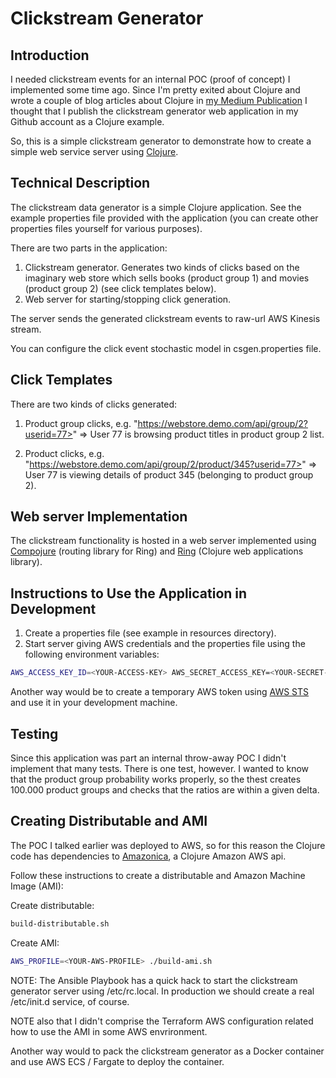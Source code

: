 # Clickstream Generator

## Introduction

I needed clickstream events for an internal POC (proof of concept) I implemented some time ago. Since I'm pretty exited about Clojure and wrote a couple of blog articles about Clojure in [my Medium Publication](https://medium.com/@kari.marttila) I thought that I publish the clickstream generator web application in my Github account as a Clojure example.

So, this is a simple clickstream generator to demonstrate how to create a simple web service server using [Clojure](https://clojure.org/).

## Technical Description

The clickstream data generator is a simple Clojure application. See the example properties file provided with the application (you can create other properties files yourself for various purposes). 

There are two parts in the application:

1. Clickstream generator. Generates two kinds of clicks based on the imaginary web store which sells books (product group 1) and movies (product group 2) (see click templates below). 
2. Web server for starting/stopping click generation.

The server sends the generated clickstream events to raw-url AWS Kinesis stream.

You can configure the click event stochastic model in csgen.properties file. 

## Click Templates

There are two kinds of clicks generated:

1. Product group clicks, e.g. "https://webstore.demo.com/api/group/2?userid=77>" => User 77 is browsing product titles in product group 2 list.

2. Product clicks, e.g. "https://webstore.demo.com/api/group/2/product/345?userid=77>" => User 77 is viewing details of product 345 (belonging to product group 2).


## Web server Implementation

The clickstream functionality is hosted in a web server implemented using [Compojure](https://github.com/weavejester/compojure) (routing library for Ring) and [Ring](http://ring-clojure.github.io/ring/) (Clojure web applications library).



## Instructions to Use the Application in Development

1. Create a properties file (see example in resources directory).
2. Start server giving AWS credentials and the properties file using the following environment variables: 

```bash
AWS_ACCESS_KEY_ID=<YOUR-ACCESS-KEY> AWS_SECRET_ACCESS_KEY=<YOUR-SECRET-KEY>  CS_CONFIG_FILE=resources/csgen.properties lein with-profile +log-dev ring server-headless
```

Another way would be to create a temporary AWS token using [AWS STS](https://docs.aws.amazon.com/STS/latest/APIReference/Welcome.html) and use it in your development machine.


## Testing

Since this application was part an internal throw-away POC I didn't implement that many tests. There is one test, however. I wanted to know that the product group probability works properly, so the thest creates 100.000 product groups and checks that the ratios are within a given delta.

## Creating Distributable and AMI

The POC I talked earlier was deployed to AWS, so for this reason the Clojure code has dependencies to [Amazonica](https://github.com/mcohen01/amazonica), a Clojure Amazon AWS api. 

Follow these instructions to create a distributable and Amazon Machine Image (AMI):

Create distributable:

```bash
build-distributable.sh
```

Create AMI:

```bash
AWS_PROFILE=<YOUR-AWS-PROFILE> ./build-ami.sh
```

NOTE: The Ansible Playbook has a quick hack to start the clickstream generator server using /etc/rc.local. In production we should create a real /etc/init.d service, of course.

NOTE also that I didn't comprise the Terraform AWS configuration related how to use the AMI in some AWS envrironment. 

Another way would to pack the clickstream generator as a Docker container and use AWS ECS / Fargate to deploy the container.



